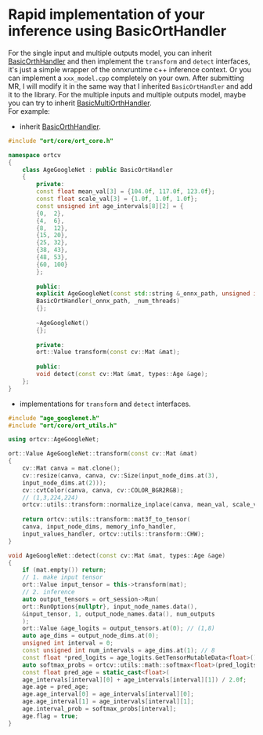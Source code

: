 # Rapid implementation of your inference using BasicOrtHandler
For the single input and multiple outputs model, you can inherit [BasicOrthHandler](https://github.com/DefTruth/litehub/blob/main/ort/core/ort_handler.h) and then implement the
`transform` and `detect` interfaces, it's just a simple wrapper of the onnxruntime c++ inference context. Or you can implement a `xxx_model.cpp` completely on your own. 
After submitting MR, I will modify it in the same way that I inherited `BasicOrtHandler` and add it to the library. For the multiple inputs and multiple outputs model, maybe you can try to inherit [BasicMultiOrthHandler](https://github.com/DefTruth/litehub/blob/main/ort/core/ort_handler.h).   
For example:
* inherit [BasicOrthHandler](https://github.com/DefTruth/litehub/blob/main/ort/core/ort_handler.h).
```c++
#include "ort/core/ort_core.h"

namespace ortcv
{
    class AgeGoogleNet : public BasicOrtHandler
    {
        private:
        const float mean_val[3] = {104.0f, 117.0f, 123.0f};
        const float scale_val[3] = {1.0f, 1.0f, 1.0f};
        const unsigned int age_intervals[8][2] = {
        {0,  2},
        {4,  6},
        {8,  12},
        {15, 20},
        {25, 32},
        {38, 43},
        {48, 53},
        {60, 100}
        };
        
        public:
        explicit AgeGoogleNet(const std::string &_onnx_path, unsigned int _num_threads = 1) :
        BasicOrtHandler(_onnx_path, _num_threads)
        {};
        
        ~AgeGoogleNet()
        {};
        
        private:
        ort::Value transform(const cv::Mat &mat);
        
        public:
        void detect(const cv::Mat &mat, types::Age &age);
    };
}
``` 
* implementations for `transform` and `detect` interfaces.
```c++
#include "age_googlenet.h"
#include "ort/core/ort_utils.h"

using ortcv::AgeGoogleNet;

ort::Value AgeGoogleNet::transform(const cv::Mat &mat)
{
    cv::Mat canva = mat.clone();
    cv::resize(canva, canva, cv::Size(input_node_dims.at(3),
    input_node_dims.at(2)));
    cv::cvtColor(canva, canva, cv::COLOR_BGR2RGB);
    // (1,3,224,224)
    ortcv::utils::transform::normalize_inplace(canva, mean_val, scale_val); // float32
    
    return ortcv::utils::transform::mat3f_to_tensor(
    canva, input_node_dims, memory_info_handler,
    input_values_handler, ortcv::utils::transform::CHW);
}

void AgeGoogleNet::detect(const cv::Mat &mat, types::Age &age)
{
    if (mat.empty()) return;
    // 1. make input tensor
    ort::Value input_tensor = this->transform(mat);
    // 2. inference
    auto output_tensors = ort_session->Run(
    ort::RunOptions{nullptr}, input_node_names.data(),
    &input_tensor, 1, output_node_names.data(), num_outputs
    );
    ort::Value &age_logits = output_tensors.at(0); // (1,8)
    auto age_dims = output_node_dims.at(0);
    unsigned int interval = 0;
    const unsigned int num_intervals = age_dims.at(1); // 8
    const float *pred_logits = age_logits.GetTensorMutableData<float>();
    auto softmax_probs = ortcv::utils::math::softmax<float>(pred_logits, num_intervals, interval);
    const float pred_age = static_cast<float>(
    age_intervals[interval][0] + age_intervals[interval][1]) / 2.0f;
    age.age = pred_age;
    age.age_interval[0] = age_intervals[interval][0];
    age.age_interval[1] = age_intervals[interval][1];
    age.interval_prob = softmax_probs[interval];
    age.flag = true;
}
```